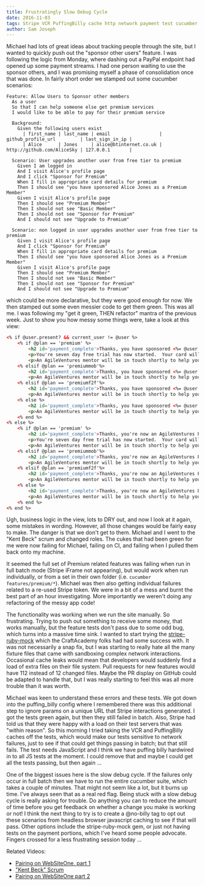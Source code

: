 ```yaml
---
title: Frustratingly Slow Debug Cycle
date: 2016-11-03
tags: Stripe VCR PuffingBilly cache http network payment test cucumber batch
author: Sam Joseph
---
```


Michael had lots of great ideas about tracking people through the site, but I wanted to quickly push out the "sponsor other users" feature.  I was following the logic from Monday, where dashing out a PayPal endpoint had opened up some payment streams.  I had one person waiting to use the sponsor others, and I was promising myself a phase of consolidation once that was done.  In fairly short order we stamped out some cucumber scenarios:

```gherkin
Feature: Allow Users to Sponsor other members
  As a user
  So that I can help someone else get premium services
  I would like to be able to pay for their premium service

  Background:
    Given the following users exist
      | first_name | last_name | email                  | github_profile_url         | last_sign_in_ip |
      | Alice      | Jones     | alice@btinternet.co.uk | http://github.com/AliceSky | 127.0.0.1       |

  Scenario: User upgrades another user from free tier to premium
    Given I am logged in
    And I visit Alice's profile page
    And I click "Sponsor for Premium"
    When I fill in appropriate card details for premium
    Then I should see "you have sponsored Alice Jones as a Premium Member"
    Given I visit Alice's profile page
    Then I should see "Premium Member"
    Then I should not see "Basic Member"
    Then I should not see "Sponsor for Premium"
    And I should not see "Upgrade to Premium"

  Scenario: non logged in user upgrades another user from free tier to premium
    Given I visit Alice's profile page
    And I click "Sponsor for Premium"
    When I fill in appropriate card details for premium
    Then I should see "you have sponsored Alice Jones as a Premium Member"
    Given I visit Alice's profile page
    Then I should see "Premium Member"
    Then I should not see "Basic Member"
    Then I should not see "Sponsor for Premium"
    And I should not see "Upgrade to Premium"
```

which could be more declarative, but they were good enough for now.  We then stamped out some even messier code to get them green.  This was all me.  I was following my "get it green, THEN refactor" mantra of the previous week.  Just to show you how messy some things were, take a look at this view:

```html
<% if @user.present? && current_user != @user %>
    <% if @plan == 'premium' %>
        <h2 id='payment_complete'>Thanks, you have sponsored <%= @user.display_name %> as a Premium Member!</h2>
        <p>You're seven day free trial has now started.  Your card will not be charged until seven days have passed.</p>
        <p>An AgileVentures mentor will be in touch shortly to help you receive all of your premium membership benefits.</p>
    <% elsif @plan == 'premiummob'%>
        <h2 id='payment_complete'>Thanks, you have sponsored <%= @user.display_name %> as a Premium MOB Member!</h2>
        <p>An AgileVentures mentor will be in touch shortly to help you receive all of your premium mob membership benefits.</p>
    <% elsif @plan == 'premiumf2f'%>
        <h2 id='payment_complete'>Thanks, you have sponsored <%= @user.display_name %> as a Premium F2F Member!</h2>
        <p>An AgileVentures mentor will be in touch shortly to help you receive all of your premium f2f membership benefits.</p>
    <% else %>
        <h2 id='payment_complete'>Thanks, you have sponsored <%= @user.display_name %> as a Premium PLUS Member!</h2>
        <p>An AgileVentures mentor will be in touch shortly to help you receive all of your premium plus membership benefits.</p>
    <% end %>
<% else %>
    <% if @plan == 'premium' %>
        <h2 id='payment_complete'>Thanks, you're now an AgileVentures Premium Member!</h2>
        <p>You're seven day free trial has now started.  Your card will not be charged until seven days have passed.</p>
        <p>An AgileVentures mentor will be in touch shortly to help you receive all of your premium membership benefits.</p>
    <% elsif @plan == 'premiummob'%>
        <h2 id='payment_complete'>Thanks, you're now an AgileVentures Premium MOB Member!</h2>
        <p>An AgileVentures mentor will be in touch shortly to help you receive all of your premium mob membership benefits.</p>
    <% elsif @plan == 'premiumf2f'%>
        <h2 id='payment_complete'>Thanks, you're now an AgileVentures Premium F2F Member!</h2>
        <p>An AgileVentures mentor will be in touch shortly to help you receive all of your premium f2f membership benefits.</p>
    <% else %>
        <h2 id='payment_complete'>Thanks, you're now an AgileVentures Premium PLUS Member!</h2>
        <p>An AgileVentures mentor will be in touch shortly to help you receive all of your premium plus membership benefits.</p>
    <% end %>
<% end %>
```

Ugh, business logic in the view, lots to DRY out, and now I look at it again, some mistakes in wording.  However, all those changes would be fairly easy to make.  The danger is that we don't get to them.  Michael and I went to the "Kent Beck" scrum and changed roles.  The cukes that had been green for me were now failing for Michael, failing on CI, and failing when I pulled them back onto my machine.

It seemed the full set of Premium related features was failing when run in full batch mode (Stripe iFrame not appearing), but would work when run individually, or from a set in their own folder (i.e. `cucumber features/premium/*`).  Michael was then also getting individual failures related to a re-used Stripe token.  We were in a bit of a mess and burnt the best part of an hour investigating.  More importantly we weren't doing any refactoring of the messy app code!

The functionality was working when we run the site manually.  So frustrating.  Trying to push out something to receive some money, that works manually, but the feature tests don't pass due to some odd bug, which turns into a massive time sink.  I wanted to start trying the [stripe-ruby-mock](https://github.com/rebelidealist/stripe-ruby-mock) which the CraftAcademy folks had had some success with.  It was not necessarily a snap fix, but I was starting to really hate all the many fixture files that came with sandboxing complex network interactions.  Occasional cache leaks would mean that developers would suddenly find a load of extra files on their file system.  Pull requests for new features would have 112 instead of 12 changed files.  Maybe the PR display on GitHub could be adapted to handle that, but I was really starting to feel this was all more trouble than it was worth.

Michael was keen to understand these errors and these tests.  We got down into the puffing_billy config where I remembered there was this additional step to ignore params on a unique URL that Stripe interactions generated.  I got the tests green again, but then they still failed in batch.  Also, Stripe had told us that they were happy with a load on their test servers that was "within reason".  So this morning I tried taking the VCR and PuffingBilly caches off the tests, which would make our tests sensitive to network failures, just to see if that could get things passing in batch; but that still fails.  The test needs JavaScript and I think we have puffing billy hardwired in to all JS tests at the moment.  I could remove that and maybe I could get all the tests passing, but then again ...

One of the biggest issues here is the slow debug cycle.  If the failures only occur in full batch then we have to run the entire cucumber suite, which takes a couple of minutes.  That might not seem like a lot, but it burns up time.  I've always seen that as a real red flag.  Being stuck with a slow debug cycle is really asking for trouble.  Do anything you can to reduce the amount of time before you get feedback on whether a change you make is working or not!  I think the next thing to try is to create a @no-billy tag to opt out these scenarios from headless browser javascript caching to see if that will pass.  Other options include the stripe-ruby-mock gem, or just not having tests on the payment portions, which I've heard some people advocate.  Fingers crossed for a less frustrating session today ...


Related Videos:

* [Pairing on WebSiteOne, part 1](https://www.youtube.com/watch?v=boCPUJ3sdlE)
* ["Kent Beck" Scrum](https://www.youtube.com/watch?v=20ZeJ9FcOxA)
* [Pairing on WebSiteOne part 2](https://www.youtube.com/watch?v=eAdPTF5A5O8)


 


